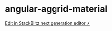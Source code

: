 # angular-aggrid-material

[Edit in StackBlitz next generation editor ⚡️](https://stackblitz.com/~/github.com/sergehas/angular-aggrid-material)